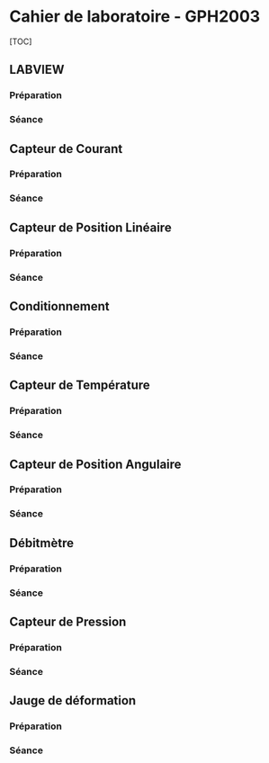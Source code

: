 # Cahier de laboratoire - GPH2003 

[TOC]



## LABVIEW

### Préparation

### Séance



## Capteur de Courant

### Préparation

### Séance



## Capteur de Position Linéaire

### Préparation

### Séance



## Conditionnement

### Préparation

### Séance



## Capteur de Température

### Préparation

### Séance



## Capteur de Position Angulaire

### Préparation

### Séance



## Débitmètre

### Préparation

### Séance



## Capteur de Pression

### Préparation

### Séance



## Jauge de déformation

### Préparation

### Séance
